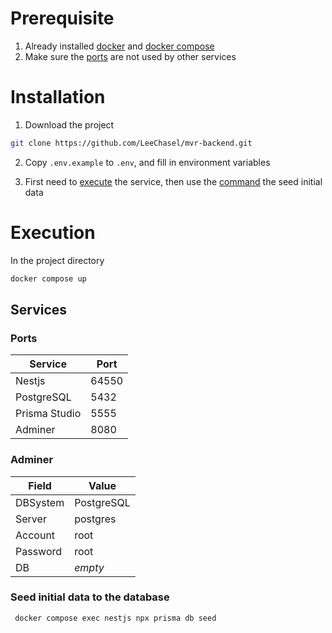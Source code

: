 # Prerequisite

1. Already installed [docker](https://www.docker.com/) and [docker compose](https://docs.docker.com/compose/)
2. Make sure the [ports](#ports) are not used by other services

# Installation

1. Download the project

```bash
git clone https://github.com/LeeChasel/mvr-backend.git
```

2. Copy `.env.example` to `.env`, and fill in environment variables

3. First need to [execute](#execution) the service, then use the [command](#seed-initial-data-to-the-database) the seed initial data

# Execution

In the project directory

```bash
docker compose up
```

## Services

### Ports

| **Service**   | **Port** |
| ------------- | -------- |
| Nestjs        | 64550    |
| PostgreSQL    | 5432     |
| Prisma Studio | 5555     |
| Adminer       | 8080     |

### Adminer

| **Field** | **Value**  |
| --------- | ---------- |
| DBSystem  | PostgreSQL |
| Server    | postgres   |
| Account   | root       |
| Password  | root       |
| DB        | _empty_    |

### Seed initial data to the database

```bash
 docker compose exec nestjs npx prisma db seed
```
